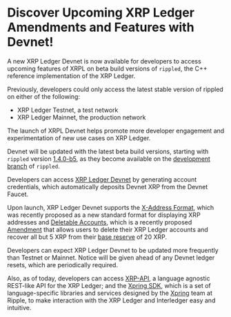 # Discover Upcoming XRP Ledger Amendments and Features with Devnet!

A new XRP Ledger Devnet is now available for developers to access upcoming features of XRPL on beta build versions of `rippled`, the C++ reference implementation of the XRP Ledger.

Previously, developers could only access the latest stable version of rippled on either of the following:

* XRP Ledger Testnet, a test network
* XRP Ledger Mainnet, the production network

The launch of XRPL Devnet helps promote more developer engagement and experimentation of new use cases on XRP Ledger.

Devnet will be updated with the latest beta build versions, starting with `rippled` version [1.4.0-b5](https://github.com/ripple/rippled/tree/develop/Builds), as they become available on the [development branch](https://github.com/ripple/rippled/tree/develop) of `rippled`.

Developers can access [XRP Ledger Devnet](https://xrpl.org/xrp-testnet-faucet.html) by generating account credentials, which automatically deposits Devnet XRP from the Devnet Faucet.

Upon launch, XRP Ledger Devnet supports the [X-Address Format](https://xrpaddress.info/), which was recently proposed as a new standard format for displaying XRP addresses and [Deletable Accounts](https://github.com/xrp-community/standards-drafts/issues/8), which is a recently proposed [Amendment](https://xrpl.org/amendments.html) that allows users to delete their XRP Ledger accounts and recover all but 5 XRP from their [base reserve](https://xrpl.org/reserves.html#base-reserve-and-owner-reserve) of 20 XRP.

Developers can expect XRP Ledger Devnet to be updated more frequently than Testnet or Mainnet. Notice will be given ahead of any Devnet ledger resets, which are periodically required.

Also, as of today, developers can access [XRP-API](https://xrpl.org/xrp-api.html), a language agnostic REST-like API for the XRP Ledger; and the [Xpring SDK](https://github.com/xpring-eng/Xpring-SDK), which is a set of language-specific libraries and services designed by the [Xpring](https://xpring.io/) team at Ripple, to make interaction with the XRP Ledger and Interledger easy and intuitive.
